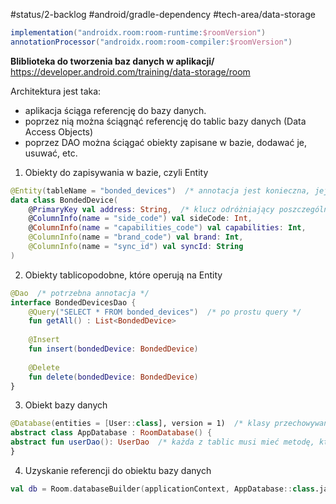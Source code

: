 #status/2-backlog 
#android/gradle-dependency 
#tech-area/data-storage 

```groovy
implementation("androidx.room:room-runtime:$roomVersion")    
annotationProcessor("androidx.room:room-compiler:$roomVersion")
```

**Bliblioteka do tworzenia baz danych w aplikacji/**
https://developer.android.com/training/data-storage/room

Architektura jest taka:

- aplikacja ściąga referencję do bazy danych.
- poprzez nią można ściągnąć referencję do tablic bazy danych (Data Access Objects)
- poprzez DAO można ściągać obiekty zapisane w bazie, dodawać je, usuwać, etc.

1) Obiekty do zapisywania w bazie, czyli Entity

```kotlin
@Entity(tableName = "bonded_devices")  /* annotacja jest konieczna, jej argument niekoniecznie */
data class BondedDevice(  
    @PrimaryKey val address: String,  /* klucz odróżniający poszczególne rekordy w bazie */
    @ColumnInfo(name = "side_code") val sideCode: Int,  
    @ColumnInfo(name = "capabilities_code") val capabilities: Int,  
    @ColumnInfo(name = "brand_code") val brand: Int,  
    @ColumnInfo(name = "sync_id") val syncId: String  
)
```

2) Obiekty tablicopodobne, które operują na Entity

```kotlin
@Dao  /* potrzebna annotacja */
interface BondedDevicesDao {  
    @Query("SELECT * FROM bonded_devices")  /* po prostu query */
    fun getAll() : List<BondedDevice>  
  
    @Insert  
    fun insert(bondedDevice: BondedDevice)  
  
    @Delete  
    fun delete(bondedDevice: BondedDevice)  
}
```

3) Obiekt bazy danych

```kotlin
@Database(entities = [User::class], version = 1)  /* klasy przechowywanych obiektów */
abstract class AppDatabase : RoomDatabase() {   
abstract fun userDao(): UserDao  /* każda z tablic musi mieć metodę, która daje zwrotkę */
}
```

4) Uzyskanie referencji do obiektu bazy danych 

```kotlin
val db = Room.databaseBuilder(applicationContext, AppDatabase::class.java, "database-name").build()
```